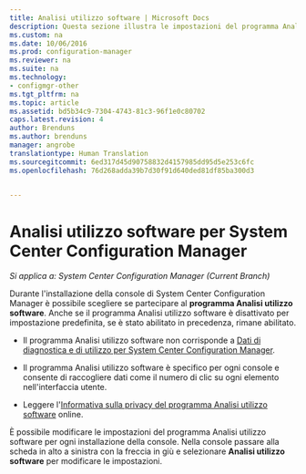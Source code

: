```yaml
---
title: Analisi utilizzo software | Microsoft Docs
description: Questa sezione illustra le impostazioni del programma Analisi utilizzo software per System Center Configuration Manager.
ms.custom: na
ms.date: 10/06/2016
ms.prod: configuration-manager
ms.reviewer: na
ms.suite: na
ms.technology:
- configmgr-other
ms.tgt_pltfrm: na
ms.topic: article
ms.assetid: bd5b34c9-7304-4743-81c3-96f1e0c80702
caps.latest.revision: 4
author: Brenduns
ms.author: brenduns
manager: angrobe
translationtype: Human Translation
ms.sourcegitcommit: 6ed317d45d90758832d4157985dd95d5e253c6fc
ms.openlocfilehash: 76d268adda39b7d30f91d640ded81df85ba300d3


---
```

# <a name="customer-experience-improvement-program-ceip-for-system-center-configuration-manager"></a>Analisi utilizzo software per System Center Configuration Manager

*Si applica a: System Center Configuration Manager (Current Branch)*

Durante l'installazione della console di System Center Configuration Manager è possibile scegliere se partecipare al **programma Analisi utilizzo software**. Anche se il programma Analisi utilizzo software è disattivato per impostazione predefinita, se è stato abilitato in precedenza, rimane abilitato.  

-   Il programma Analisi utilizzo software non corrisponde a [Dati di diagnostica e di utilizzo per System Center Configuration Manager](../../../core/plan-design/diagnostics/diagnostics-and-usage-data.md).  

-   Il programma Analisi utilizzo software è specifico per ogni console e consente di raccogliere dati come il numero di clic su ogni elemento nell'interfaccia utente.  

-   Leggere l'[Informativa sulla privacy del programma Analisi utilizzo software](https://www.microsoft.com/products/ceip/en-us/privacypolicy.mspx) online.  

È possibile modificare le impostazioni del programma Analisi utilizzo software per ogni installazione della console. Nella console passare alla scheda in alto a sinistra con la freccia in giù e selezionare **Analisi utilizzo software** per modificare le impostazioni.  



<!--HONumber=Dec16_HO3-->


